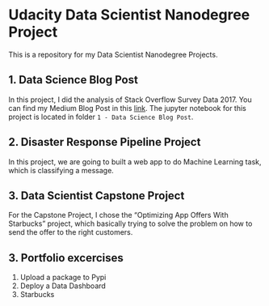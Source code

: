 # Udacity Data Scientist Nanodegree Project

This is a repository for my Data Scientist Nanodegree Projects.

## 1. Data Science Blog Post
In this project, I did the analysis of Stack Overflow Survey Data 2017. You can find my Medium Blog Post in this [link](https://github.com/Michelle822/Data-Scientist-Project-Portfolio/blob/main/Project%201%20-%20Write%20a%20data%20Science%20Blog%20Post/Blog.md). The jupyter notebook for this project is located in folder `1 - Data Science Blog Post`.


## 2. Disaster Response Pipeline Project
In this project, we are going to built a web app to do Machine Learning task, which is classifying a message. 

## 3. Data Scientist Capstone Project
For the Capstone Project, I chose the “Optimizing App Offers With Starbucks” project, which basically trying to solve the problem on how to send the offer to the right customers.

## 3. Portfolio excercises
1. Upload a package to Pypi  
1. Deploy a Data Dashboard  
1. Starbucks 
